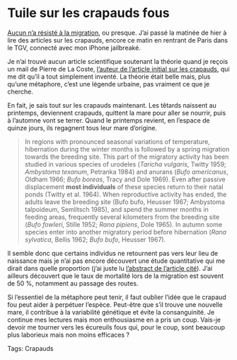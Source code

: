 # Tuile sur les crapauds fous

[Aucun n’a résisté à la migration](/2009/04/02/les-crapauds-fous/), ou presque. J’ai passé la matinée de hier à lire des articles sur les crapauds, encore ce matin en rentrant de Paris dans le TGV, connecté avec mon iPhone jailbreaké.

Je n’ai trouvé aucun article scientifique soutenant la théorie quand je reçois un mail de Pierre de La Coste, [l’auteur de l’article initial sur les crapauds](http://hyperrepublique.blogs.com/public/2008/06/la-thorie-du-cr.html), qui me dit qu’il a tout simplement inventé. La théorie était belle mais, plus qu’une métaphore, c’est une légende urbaine, pas vraiment ce que je cherche.

En fait, je sais tout sur les crapauds maintenant. Les têtards naissent au printemps, deviennent crapauds, quittent la mare pour aller se nourrir, puis à l’automne vont se terrer. Quand le printemps revient, en l’espace de quinze jours, ils regagnent tous leur mare d’origine.

> In regions with pronounced seasonal variations of temperature, hibernation during the winter months is followed by a spring migration towards the breeding site. This part of the migratory activity has been studied in various species of urodeles (*Taricha vulgaris*, Twitty 1959; *Ambystoma texanum*, Petranka 1984) and anurans (*Bufo americanus*, Oldham 1966; *Bufo boreas*, Tracy and Dole 1969). Even after passive displacement **most individuals** of these species return to their natal ponds (Twitty et al. 1964). When reproductive activity has ended, the adults leave the breeding site (Bufo bufo, Heusser 1967; Ambystoma talpoideum, Semlitsch 1985), and spend the summer months in feeding areas, frequently several kilometers from the breeding site (*Bufo fowIeri*, Stille 1952; *Rana pipiens*, Dole 1965). In autumn some species enter into another migratory period before hibernation (*Rana sylvatica*, Bellis 1962; *Bufo bufo*, Heusser 1967).

Il semble donc que certains individus ne retournent pas vers leur lieu de naissance mais je n’ai pas encore découvert une étude quantitative qui me dirait dans quelle proportion (j’ai juste lu [l’abstract de l’article cité](http://www.springerlink.com/content/l7742r2401507863/)). J’ai ailleurs découvert que le taux de mortalité lors de la migration est souvent de 50 %, notamment au passage des routes.

Si l’essentiel de la métaphore peut tenir, il faut oublier l’idée que le crapaud fou peut aider à perpétuer l’espèce. Peut-être que s’il trouve une nouvelle mare, il contribue à la variabilité génétique et évite la consanguinité. Je continue mes lectures mais mon enthousiasme en a pris un coup. Vais-je devoir me tourner vers les écureuils fous qui, pour le coup, sont beaucoup plus laborieux mais non moins efficaces ?

Tags: Crapauds